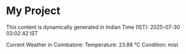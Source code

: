 # My Project

This content is dynamically generated in Indian Time (IST): 2025-07-30 03:02:42 IST


Current Weather in Coimbatore:
Temperature: 23.88 °C
Condition: mist
